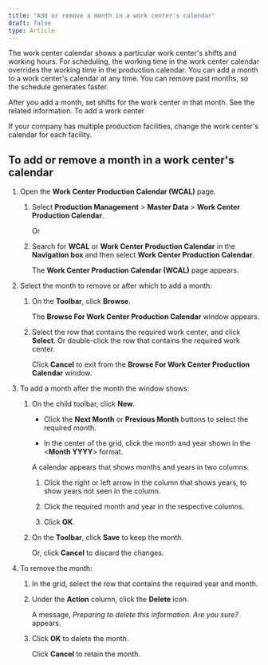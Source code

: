 ```yaml
---
title: "Add or remove a month in a work center's calendar"
draft: false
type: Article
---
```


The work center calendar shows a particular work center's shifts and working hours. For scheduling, the working time in the work center calendar overrides the working time in the production calendar. You can add a month to a work center's calendar at any time. You can remove past months, so the schedule generates faster.

After you add a month, set shifts for the work center in that month. See the related information. To add a work center

If your company has multiple production facilities, change the work center's calendar for each facility.

## To add or remove a month in a work center's calendar

1. Open the **Work Center Production Calendar (WCAL)** page.

    1. Select **Production Management** > **Master Data** > **Work Center Production Calendar**.

        Or

    2. Search for **WCAL** or **Work Center Production Calendar** in the **Navigation box** and then select **Work Center Production Calendar**.

        The **Work Center Production Calendar (WCAL)** page appears.

2. Select the month to remove or after which to add a month:

    1. On the **Toolbar**, click **Browse**.

        The **Browse For Work Center Production Calendar** window appears.

    2. Select the row that contains the required work center, and click **Select**. Or double-click the row that contains the required work center.

        Click **Cancel** to exit from the **Browse For Work Center Production Calendar** window.

3. To add a month after the month the window shows:

    1. On the child toolbar, click **New**.

       - Click the **Next Month** or **Previous Month** buttons to select the required month.

        - In the center of the grid, click the month and year shown in the <**Month YYYY**> format.

        A calendar appears that shows months and years in two columns.

        1. Click the right or left arrow in the column that shows years, to show years not seen in the column.

        2. Click the required month and year in the respective columns.

        3. Click **OK**.

    2. On the **Toolbar**, click **Save** to keep the month.

        Or, click **Cancel** to discard the changes.

4. To remove the month:

    1. In the grid, select the row that contains the required year and month.

    2. Under the **Action** column, click the **Delete** icon.

        A message, *Preparing to delete this information. Are you sure?* appears.

    3. Click **OK** to delete the month.

        Click **Cancel** to retain the month.